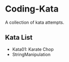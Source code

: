 # Coding-Kata

A collection of kata attempts.

## Kata List

* Kata01: Karate Chop
* StringManipulation